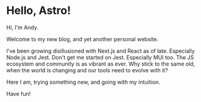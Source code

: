 # Hello, Astro!

Hi, I'm Andy.

Welcome to my new blog, and yet another personal website.

I've been growing disillusioned with Next.js and React as of late. Especially Node.js and Jest. Don't get me started on Jest. Especially MUI too. The JS ecosystem and community is as vibrant as ever. Why stick to the same old, when the world is changing and our tools need to evolve with it?

Here I am, trying something new, and going with my intuition.

Have fun!
